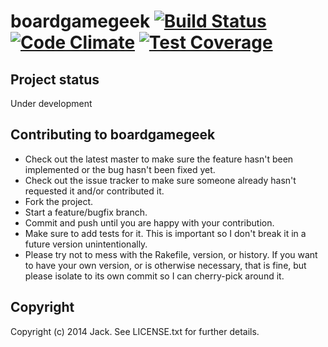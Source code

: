 boardgamegeek [![Build Status](https://travis-ci.org/jackchoi/boardgamegeek.svg?branch=master)](https://travis-ci.org/jackchoi/boardgamegeek) [![Code Climate](https://codeclimate.com/github/jackchoi/boardgamegeek/badges/gpa.svg)](https://codeclimate.com/github/jackchoi/boardgamegeek) [![Test Coverage](https://codeclimate.com/github/jackchoi/boardgamegeek/badges/coverage.svg)](https://codeclimate.com/github/jackchoi/boardgamegeek)
=============

Project status
--------------

Under development

Contributing to boardgamegeek
-----------------------------
 
* Check out the latest master to make sure the feature hasn't been implemented or the bug hasn't been fixed yet.
* Check out the issue tracker to make sure someone already hasn't requested it and/or contributed it.
* Fork the project.
* Start a feature/bugfix branch.
* Commit and push until you are happy with your contribution.
* Make sure to add tests for it. This is important so I don't break it in a future version unintentionally.
* Please try not to mess with the Rakefile, version, or history. If you want to have your own version, or is otherwise necessary, that is fine, but please isolate to its own commit so I can cherry-pick around it.

Copyright
---------

Copyright (c) 2014 Jack. See LICENSE.txt for
further details.

